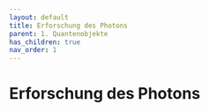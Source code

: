 ```yaml
---
layout: default
title: Erforschung des Photons
parent: 1. Quantenobjekte
has_children: true
nav_order: 1
---
```


# Erforschung des Photons
